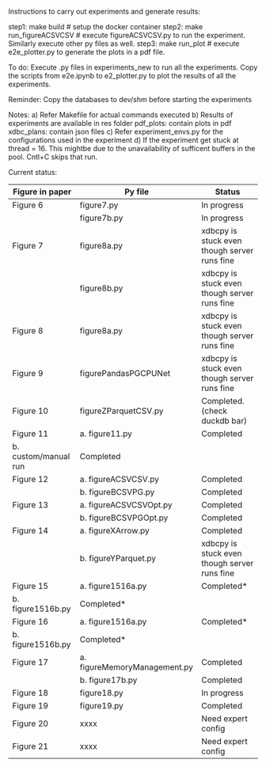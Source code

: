 Instructions to carry out experiments and generate results:

step1: make build                #   setup the docker container
step2: make run_figureACSVCSV    #   execute figureACSVCSV.py to run the experiment. Similarly execute other py files as well.
step3: make run_plot             #   execute e2e_plotter.py to generate the plots in a pdf file.

To do:
Execute .py files in experiments_new to run all the experiments. 
Copy the scripts from e2e.ipynb to e2_plotter.py to plot the results of all the experiments.

Reminder: 
Copy the databases to dev/shm before starting the experiments

Notes: 
a) Refer Makefile for actual commands executed
b) Results of experiments are available in res folder
pdf_plots: contain plots in pdf
xdbc_plans: contain json files
c) Refer experiment_envs.py for the configurations used in the experiment
d) If the experiment get stuck at thread = 16. This mightbe due to the unavailability of sufficent buffers in the pool. Cntl+C skips that run.

Current status:

Figure in paper   |      Py file                    | Status
----------------- | --------------------------------| ----------------------
Figure 6          |figure7.py                       | In progress
                  |figure7b.py                      | In progress
Figure 7          |figure8a.py                      | xdbcpy is stuck even though server runs fine
                  |figure8b.py                      | xdbcpy is stuck even though server runs fine
Figure 8          |figure8a.py                      | xdbcpy is stuck even though server runs fine
Figure 9          | figurePandasPGCPUNet            | xdbcpy is stuck even though server runs fine
Figure 10         |figureZParquetCSV.py             | Completed. (check duckdb bar)
Figure 11         | a. figure11.py                  | Completed
                    b. custom/manual run            | Completed
Figure 12         | a. figureACSVCSV.py             | Completed 
                  | b. figureBCSVPG.py              | Completed
Figure 13         | a. figureACSVCSVOpt.py          | Completed 
                  | b. figureBCSVPGOpt.py           | Completed 
Figure 14         | a. figureXArrow.py              | Completed
                  | b. figureYParquet.py            | xdbcpy is stuck even though server runs fine
Figure 15         | a. figure1516a.py               | Completed*
                    b. figure1516b.py               | Completed*
Figure 16         | a. figure1516a.py               | Completed*
                    b. figure1516b.py               | Completed*
Figure 17         | a. figureMemoryManagement.py    | Completed 
                  | b. figure17b.py                 | Completed 
Figure 18         | figure18.py                     | In progress
Figure 19         | figure19.py                     | Completed
Figure 20         | xxxx                            | Need expert config
Figure 21         | xxxx                            | Need expert config

